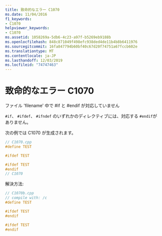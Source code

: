 ```yaml
---
title: 致命的なエラー C1070
ms.date: 11/04/2016
f1_keywords:
- C1070
helpviewer_keywords:
- C1070
ms.assetid: 1058269a-5db6-4c23-a97f-b5269eb9188b
ms.openlocfilehash: 848c871049f498efc938ded4de11b4b8b6411976
ms.sourcegitcommit: 16fa847794b60bf40c67d20f74751a67fccb602e
ms.translationtype: MT
ms.contentlocale: ja-JP
ms.lasthandoff: 12/03/2019
ms.locfileid: "74747463"
---
```

# <a name="fatal-error-c1070"></a>致命的なエラー C1070

ファイル 'filename' 中で #if と #endif が対応していません

`#if`、 `#ifdef`、 `#ifndef` のいずれかのディレクティブには、対応する `#endif`がありません。

次の例では C1070 が生成されます。

```cpp
// C1070.cpp
#define TEST

#ifdef TEST

#ifdef TEST
#endif
// C1070
```

解決方法:

```cpp
// C1070b.cpp
// compile with: /c
#define TEST

#ifdef TEST
#endif

#ifdef TEST
#endif
```
